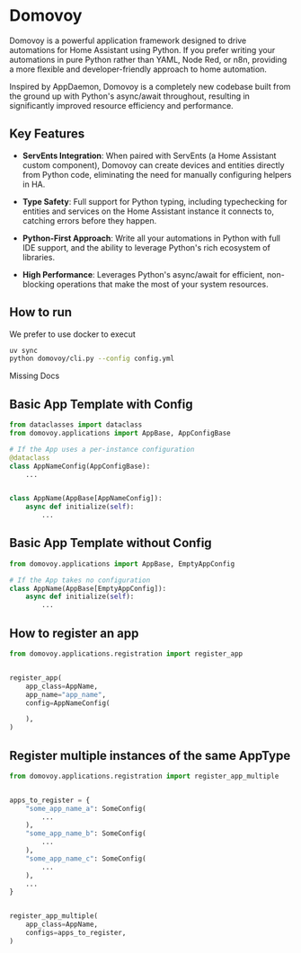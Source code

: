 # Domovoy

Domovoy is a powerful application framework designed to drive automations for Home Assistant using Python. If you prefer writing your automations in pure Python rather than YAML, Node Red, or n8n, providing a more flexible and developer-friendly approach to home automation.

Inspired by AppDaemon, Domovoy is a completely new codebase built from the ground up with Python's async/await throughout, resulting in significantly improved resource efficiency and performance.

## Key Features

- **ServEnts Integration**: When paired with ServEnts (a Home Assistant custom component), Domovoy can create devices and entities directly from Python code, eliminating the need for manually configuring helpers in HA.

- **Type Safety**: Full support for Python typing, including typechecking for entities and services on the Home Assistant instance it connects to, catching errors before they happen.

- **Python-First Approach**: Write all your automations in Python with full IDE support, and the ability to leverage Python's rich ecosystem of libraries.

- **High Performance**: Leverages Python's async/await for efficient, non-blocking operations that make the most of your system resources.

## How to run

We prefer to use docker to execut

```bash
uv sync
python domovoy/cli.py --config config.yml
```

Missing Docs

## Basic App Template with Config

```python
from dataclasses import dataclass
from domovoy.applications import AppBase, AppConfigBase

# If the App uses a per-instance configuration
@dataclass
class AppNameConfig(AppConfigBase):
    ...


class AppName(AppBase[AppNameConfig]):
    async def initialize(self):
        ...
```

## Basic App Template without Config

```python
from domovoy.applications import AppBase, EmptyAppConfig

# If the App takes no configuration
class AppName(AppBase[EmptyAppConfig]):
    async def initialize(self):
        ...
```

## How to register an app

```python
from domovoy.applications.registration import register_app


register_app(
    app_class=AppName,
    app_name="app_name",
    config=AppNameConfig(

    ),
)
```

## Register multiple instances of the same AppType

```python
from domovoy.applications.registration import register_app_multiple


apps_to_register = {
    "some_app_name_a": SomeConfig(
        ...
    ),
    "some_app_name_b": SomeConfig(
        ...
    ),
    "some_app_name_c": SomeConfig(
        ...
    ),
    ...
}


register_app_multiple(
    app_class=AppName,
    configs=apps_to_register,
)
```
